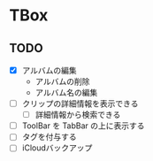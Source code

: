 # TBox

## TODO

- [x] アルバムの編集
  - アルバムの削除
  - アルバム名の編集
- [ ] クリップの詳細情報を表示できる
  - [ ] 詳細情報から検索できる
- [ ] ToolBar を TabBar の上に表示する
- [ ] タグを付与する
- [ ] iCloudバックアップ
